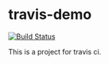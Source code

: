 # travis-demo
[![Build Status](https://travis-ci.org/leocoder351/travis-demo.svg?branch=master)](https://travis-ci.org/leocoder351/travis-demo)

This is a project for travis ci.

